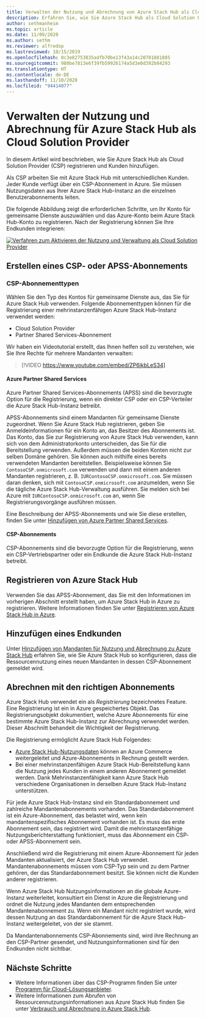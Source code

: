 ```yaml
---
title: Verwalten der Nutzung und Abrechnung von Azure Stack Hub als Cloud Solution Provider
description: Erfahren Sie, wie Sie Azure Stack Hub als Cloud Solution Provider (CSP) registrieren und Kunden für die Abrechnung hinzufügen.
author: sethmanheim
ms.topic: article
ms.date: 11/09/2020
ms.author: sethm
ms.reviewer: alfredop
ms.lastreviewed: 10/15/2019
ms.openlocfilehash: 0c3e82753835adfb70be13f43a14c20701881885
ms.sourcegitcommit: 980be7813e6f39fb59926174a5d3e0d392b04293
ms.translationtype: HT
ms.contentlocale: de-DE
ms.lasthandoff: 11/10/2020
ms.locfileid: "94414077"
---
```

# <a name="manage-usage-and-billing-for-azure-stack-hub-as-a-cloud-solution-provider"></a>Verwalten der Nutzung und Abrechnung für Azure Stack Hub als Cloud Solution Provider

In diesem Artikel wird beschrieben, wie Sie Azure Stack Hub als Cloud Solution Provider (CSP) registrieren und Kunden hinzufügen.

Als CSP arbeiten Sie mit Azure Stack Hub mit unterschiedlichen Kunden. Jeder Kunde verfügt über ein CSP-Abonnement in Azure. Sie müssen Nutzungsdaten aus Ihrer Azure Stack Hub-Instanz an die einzelnen Benutzerabonnements leiten.

Die folgende Abbildung zeigt die erforderlichen Schritte, um Ihr Konto für gemeinsame Dienste auszuwählen und das Azure-Konto beim Azure Stack Hub-Konto zu registrieren. Nach der Registrierung können Sie Ihre Endkunden integrieren:

[![Verfahren zum Aktivieren der Nutzung und Verwaltung als Cloud Solution Provider](media/azure-stack-add-manage-billing-as-a-csp/process-add-useage-as-a-csp.svg "Verfahren zum Aktivieren der Nutzung und Verwaltung als Cloud Solution Provider")](media/azure-stack-add-manage-billing-as-a-csp/process-add-useage-as-a-csp.svg)

## <a name="create-a-csp-or-apss-subscription"></a>Erstellen eines CSP- oder APSS-Abonnements

### <a name="csp-subscription-types"></a>CSP-Abonnementtypen

Wählen Sie den Typ des Kontos für gemeinsame Dienste aus, das Sie für Azure Stack Hub verwenden. Folgende Abonnementtypen können für die Registrierung einer mehrinstanzenfähigen Azure Stack Hub-Instanz verwendet werden:

- Cloud Solution Provider
- Partner Shared Services-Abonnement

Wir haben ein Videotutorial erstellt, das Ihnen helfen soll zu verstehen, wie Sie Ihre Rechte für mehrere Mandanten verwalten:

> [!VIDEO https://www.youtube.com/embed/ZP6jkbLeS34]

#### <a name="azure-partner-shared-services"></a>Azure Partner Shared Services

Azure Partner Shared Services-Abonnements (APSS) sind die bevorzugte Option für die Registrierung, wenn ein direkter CSP oder ein CSP-Verteiler die Azure Stack Hub-Instanz betreibt.

APSS-Abonnements sind einem Mandanten für gemeinsame Dienste zugeordnet. Wenn Sie Azure Stack Hub registrieren, geben Sie Anmeldeinformationen für ein Konto an, das Besitzer des Abonnements ist. Das Konto, das Sie zur Registrierung von Azure Stack Hub verwenden, kann sich von dem Administratorkonto unterscheiden, das Sie für die Bereitstellung verwenden. Außerdem müssen die beiden Konten nicht zur selben Domäne gehören. Sie können auch mithilfe eines bereits verwendeten Mandanten bereitstellen. Beispielsweise können Sie `ContosoCSP.onmicrosoft.com` verwenden und dann mit einem anderen Mandanten registrieren, z. B. `IURContosoCSP.onmicrosoft.com`. Sie müssen daran denken, sich mit `ContosoCSP.onmicrosoft.com` anzumelden, wenn Sie die tägliche Azure Stack Hub-Verwaltung ausführen. Sie melden sich bei Azure mit `IURContosoCSP.onmicrosoft.com` an, wenn Sie Registrierungsvorgänge ausführen müssen.

Eine Beschreibung der APSS-Abonnements und wie Sie diese erstellen, finden Sie unter [Hinzufügen von Azure Partner Shared Services](/partner-center/shared-services).

#### <a name="csp-subscriptions"></a>CSP-Abonnements

CSP-Abonnements sind die bevorzugte Option für die Registrierung, wenn ein CSP-Vertriebspartner oder ein Endkunde die Azure Stack Hub-Instanz betreibt.

## <a name="register-azure-stack-hub"></a>Registrieren von Azure Stack Hub

Verwenden Sie das APSS-Abonnement, das Sie mit den Informationen im vorherigen Abschnitt erstellt haben, um Azure Stack Hub in Azure zu registrieren. Weitere Informationen finden Sie unter [Registrieren von Azure Stack Hub in Azure](azure-stack-registration.md).

## <a name="add-end-customer"></a>Hinzufügen eines Endkunden

Unter [Hinzufügen von Mandanten für Nutzung und Abrechnung zu Azure Stack Hub](azure-stack-csp-howto-register-tenants.md) erfahren Sie, wie Sie Azure Stack Hub so konfigurieren, dass die Ressourcennutzung eines neuen Mandanten in dessen CSP-Abonnement gemeldet wird.

## <a name="charge-the-right-subscriptions"></a>Abrechnen mit den richtigen Abonnements

Azure Stack Hub verwendet ein als *Registrierung* bezeichnetes Feature. Eine Registrierung ist ein in Azure gespeichertes Objekt. Das Registrierungsobjekt dokumentiert, welche Azure Abonnements für eine bestimmte Azure Stack Hub-Instanz zur Abrechnung verwendet werden. Dieser Abschnitt behandelt die Wichtigkeit der Registrierung.

Die Registrierung ermöglicht Azure Stack Hub Folgendes:

- [Azure Stack Hub-Nutzungsdaten](azure-stack-billing-and-chargeback.md) können an Azure Commerce weitergeleitet und Azure-Abonnements in Rechnung gestellt werden.
- Bei einer mehrinstanzenfähigen Azure Stack Hub-Bereitstellung kann die Nutzung jedes Kunden in einem anderen Abonnement gemeldet werden. Dank Mehrinstanzenfähigkeit kann Azure Stack Hub verschiedene Organisationen in derselben Azure Stack Hub-Instanz unterstützen.

Für jede Azure Stack Hub-Instanz sind ein Standardabonnement und zahlreiche Mandantenabonnements vorhanden. Das Standardabonnement ist ein Azure-Abonnement, das belastet wird, wenn kein mandantenspezifisches Abonnement vorhanden ist. Es muss das erste Abonnement sein, das registriert wird. Damit die mehrinstanzenfähige Nutzungsberichterstattung funktioniert, muss das Abonnement ein CSP- oder APSS-Abonnement sein.

Anschließend wird die Registrierung mit einem Azure-Abonnement für jeden Mandanten aktualisiert, der Azure Stack Hub verwendet. Mandantenabonnements müssen vom CSP-Typ sein und zu dem Partner gehören, der das Standardabonnement besitzt. Sie können nicht die Kunden anderer registrieren.

Wenn Azure Stack Hub Nutzungsinformationen an die globale Azure-Instanz weiterleitet, konsultiert ein Dienst in Azure die Registrierung und ordnet die Nutzung jedes Mandanten dem entsprechenden Mandantenabonnement zu. Wenn ein Mandant nicht registriert wurde, wird dessen Nutzung an das Standardabonnement für die Azure Stack Hub-Instanz weitergeleitet, von der sie stammt.

Da Mandantenabonnements CSP-Abonnements sind, wird ihre Rechnung an den CSP-Partner gesendet, und Nutzungsinformationen sind für den Endkunden nicht sichtbar.

## <a name="next-steps"></a>Nächste Schritte

- Weitere Informationen über das CSP-Programm finden Sie unter [Programm für Cloud-Lösungsanbieter](https://partner.microsoft.com/solutions/microsoft-cloud-solutions).
- Weitere Informationen zum Abrufen von Ressourcennutzungsinformationen aus Azure Stack Hub finden Sie unter [Verbrauch und Abrechnung in Azure Stack Hub](azure-stack-billing-and-chargeback.md).

